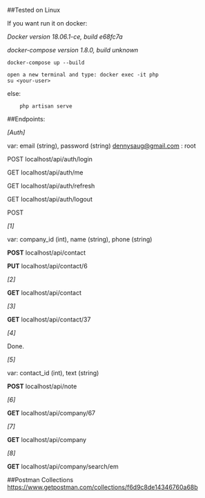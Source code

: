 ##Tested on Linux

If you want run it on docker:

_Docker version 18.06.1-ce, build e68fc7a_

_docker-compose version 1.8.0, build unknown_


    docker-compose up --build
    
    open a new terminal and type: docker exec -it php
    su <your-user>
 
else:
    
        php artisan serve
        

    
    
    
##Endpoints:

_[Auth]_

var: email (string), password (string)
        dennysaug@gmail.com : root

POST localhost/api/auth/login

GET localhost/api/auth/me

GET localhost/api/auth/refresh

GET localhost/api/auth/logout


POST

_[1]_

var: company_id (int), name (string), phone (string)

**POST** localhost/api/contact

**PUT** localhost/api/contact/6

_[2]_

**GET** localhost/api/contact

_[3]_

**GET** localhost/api/contact/37

_[4]_

Done.

_[5]_

var: contact_id (int), text (string)

**POST** localhost/api/note

_[6]_

**GET** localhost/api/company/67

_[7]_

**GET** localhost/api/company

_[8]_

**GET** localhost/api/company/search/em

##Postman Collections
https://www.getpostman.com/collections/f6d9c8de14346760a68b
